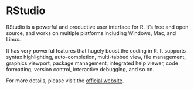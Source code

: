 


# RStudio

RStudio is a powerful and productive user interface for R. It’s free and open source, and works on multiple platforms including Windows, Mac, and Linux.

It has very powerful features that hugely boost the coding in R. It supports syntax highlighting, auto-completion, multi-tabbed view, file management, graphics viewport, package management, integrated help viewer, code formatting, version control, interactive debugging, and so on.

For more details, please visit the [official website](http://www.rstudio.com/).
